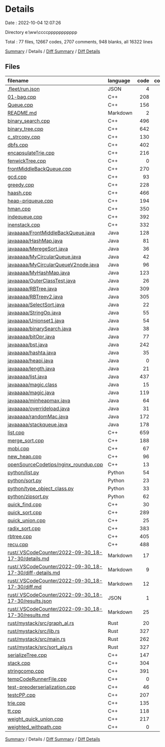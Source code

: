 # Details

Date : 2022-10-04 12:07:26

Directory e:\\ww\\ccccppppppppppp

Total : 77 files,  12667 codes, 2707 comments, 948 blanks, all 16322 lines

[Summary](results.md) / Details / [Diff Summary](diff.md) / [Diff Details](diff-details.md)

## Files
| filename | language | code | comment | blank | total |
| :--- | :--- | ---: | ---: | ---: | ---: |
| [.fleet/run.json](/.fleet/run.json) | JSON | 4 | 0 | 1 | 5 |
| [01-bag.cpp](/01-bag.cpp) | C++ | 208 | 10 | 11 | 229 |
| [Queue.cpp](/Queue.cpp) | C++ | 156 | 0 | 4 | 160 |
| [README.md](/README.md) | Markdown | 2 | 0 | 1 | 3 |
| [binary_search.cpp](/binary_search.cpp) | C++ | 496 | 16 | 18 | 530 |
| [binary_tree.cpp](/binary_tree.cpp) | C++ | 642 | 273 | 45 | 960 |
| [c_strcopy.cpp](/c_strcopy.cpp) | C++ | 130 | 3 | 11 | 144 |
| [dbfs.cpp](/dbfs.cpp) | C++ | 402 | 12 | 17 | 431 |
| [encapsulateTrie.cpp](/encapsulateTrie.cpp) | C++ | 216 | 162 | 20 | 398 |
| [fenwickTree.cpp](/fenwickTree.cpp) | C++ | 0 | 83 | 9 | 92 |
| [frontMiddleBackQueue.cpp](/frontMiddleBackQueue.cpp) | C++ | 270 | 38 | 20 | 328 |
| [gcd.cpp](/gcd.cpp) | C++ | 93 | 8 | 6 | 107 |
| [greedy.cpp](/greedy.cpp) | C++ | 228 | 8 | 9 | 245 |
| [haash.cpp](/haash.cpp) | C++ | 466 | 102 | 25 | 593 |
| [heap-priqueue.cpp](/heap-priqueue.cpp) | C++ | 194 | 3 | 6 | 203 |
| [hman.cpp](/hman.cpp) | C++ | 350 | 17 | 13 | 380 |
| [indequeue.cpp](/indequeue.cpp) | C++ | 392 | 42 | 17 | 451 |
| [inenstack.cpp](/inenstack.cpp) | C++ | 332 | 3 | 13 | 348 |
| [javaaaaa/FrontMiddleBackQueue.java](/javaaaaa/FrontMiddleBackQueue.java) | Java | 128 | 0 | 29 | 157 |
| [javaaaaa/HashMap.java](/javaaaaa/HashMap.java) | Java | 81 | 10 | 9 | 100 |
| [javaaaaa/MeregeSort.java](/javaaaaa/MeregeSort.java) | Java | 36 | 0 | 6 | 42 |
| [javaaaaa/MyCircularQueue.java](/javaaaaa/MyCircularQueue.java) | Java | 42 | 0 | 9 | 51 |
| [javaaaaa/MyCircularQueueV2node.java](/javaaaaa/MyCircularQueueV2node.java) | Java | 96 | 0 | 23 | 119 |
| [javaaaaa/MyHashMap.java](/javaaaaa/MyHashMap.java) | Java | 123 | 27 | 10 | 160 |
| [javaaaaa/OuterClassTest.java](/javaaaaa/OuterClassTest.java) | Java | 26 | 12 | 6 | 44 |
| [javaaaaa/RBTree.java](/javaaaaa/RBTree.java) | Java | 309 | 234 | 31 | 574 |
| [javaaaaa/RBTreev2.java](/javaaaaa/RBTreev2.java) | Java | 305 | 23 | 21 | 349 |
| [javaaaaa/SelectSort.java](/javaaaaa/SelectSort.java) | Java | 22 | 1 | 4 | 27 |
| [javaaaaa/StringOp.java](/javaaaaa/StringOp.java) | Java | 55 | 1 | 5 | 61 |
| [javaaaaa/Unionset1.java](/javaaaaa/Unionset1.java) | Java | 54 | 0 | 11 | 65 |
| [javaaaaa/binarySearch.java](/javaaaaa/binarySearch.java) | Java | 38 | 2 | 4 | 44 |
| [javaaaaa/bitOpr.java](/javaaaaa/bitOpr.java) | Java | 77 | 40 | 13 | 130 |
| [javaaaaa/bst.java](/javaaaaa/bst.java) | Java | 242 | 150 | 34 | 426 |
| [javaaaaa/hashta.java](/javaaaaa/hashta.java) | Java | 35 | 2 | 4 | 41 |
| [javaaaaa/heapi.java](/javaaaaa/heapi.java) | Java | 0 | 0 | 1 | 1 |
| [javaaaaa/length.java](/javaaaaa/length.java) | Java | 21 | 1 | 5 | 27 |
| [javaaaaa/list.java](/javaaaaa/list.java) | Java | 437 | 106 | 62 | 605 |
| [javaaaaa/magic.class](/javaaaaa/magic.class) | Java | 15 | 0 | 0 | 15 |
| [javaaaaa/magic.java](/javaaaaa/magic.java) | Java | 119 | 11 | 13 | 143 |
| [javaaaaa/minheapmax.java](/javaaaaa/minheapmax.java) | Java | 64 | 39 | 8 | 111 |
| [javaaaaa/overrideload.java](/javaaaaa/overrideload.java) | Java | 31 | 9 | 6 | 46 |
| [javaaaaa/randomMac.java](/javaaaaa/randomMac.java) | Java | 172 | 25 | 18 | 215 |
| [javaaaaa/stackqueue.java](/javaaaaa/stackqueue.java) | Java | 178 | 0 | 20 | 198 |
| [list.cpp](/list.cpp) | C++ | 659 | 54 | 22 | 735 |
| [merge_sort.cpp](/merge_sort.cpp) | C++ | 188 | 137 | 17 | 342 |
| [mobi.cpp](/mobi.cpp) | C++ | 67 | 14 | 3 | 84 |
| [new_heap.cpp](/new_heap.cpp) | C++ | 96 | 207 | 28 | 331 |
| [openSourceCodetips/nginx_roundup.cpp](/openSourceCodetips/nginx_roundup.cpp) | C++ | 13 | 65 | 16 | 94 |
| [python/list.py](/python/list.py) | Python | 54 | 5 | 11 | 70 |
| [python/sort.py](/python/sort.py) | Python | 23 | 1 | 3 | 27 |
| [python/type_object_class.py](/python/type_object_class.py) | Python | 33 | 13 | 8 | 54 |
| [python/zipsort.py](/python/zipsort.py) | Python | 62 | 13 | 13 | 88 |
| [quick_find.cpp](/quick_find.cpp) | C++ | 30 | 1 | 3 | 34 |
| [quick_sort.cpp](/quick_sort.cpp) | C++ | 289 | 14 | 13 | 316 |
| [quick_union.cpp](/quick_union.cpp) | C++ | 25 | 1 | 7 | 33 |
| [radix_sort.cpp](/radix_sort.cpp) | C++ | 383 | 25 | 11 | 419 |
| [rbtree.cpp](/rbtree.cpp) | C++ | 405 | 6 | 19 | 430 |
| [recu.cpp](/recu.cpp) | C++ | 488 | 12 | 28 | 528 |
| [rust/.VSCodeCounter/2022-09-30_18-17-30/details.md](/rust/.VSCodeCounter/2022-09-30_18-17-30/details.md) | Markdown | 17 | 0 | 6 | 23 |
| [rust/.VSCodeCounter/2022-09-30_18-17-30/diff-details.md](/rust/.VSCodeCounter/2022-09-30_18-17-30/diff-details.md) | Markdown | 9 | 0 | 6 | 15 |
| [rust/.VSCodeCounter/2022-09-30_18-17-30/diff.md](/rust/.VSCodeCounter/2022-09-30_18-17-30/diff.md) | Markdown | 12 | 0 | 7 | 19 |
| [rust/.VSCodeCounter/2022-09-30_18-17-30/results.json](/rust/.VSCodeCounter/2022-09-30_18-17-30/results.json) | JSON | 1 | 0 | 0 | 1 |
| [rust/.VSCodeCounter/2022-09-30_18-17-30/results.md](/rust/.VSCodeCounter/2022-09-30_18-17-30/results.md) | Markdown | 25 | 0 | 7 | 32 |
| [rust/mystack/src/graph_al.rs](/rust/mystack/src/graph_al.rs) | Rust | 20 | 0 | 2 | 22 |
| [rust/mystack/src/lib.rs](/rust/mystack/src/lib.rs) | Rust | 327 | 2 | 12 | 341 |
| [rust/mystack/src/main.rs](/rust/mystack/src/main.rs) | Rust | 262 | 8 | 15 | 285 |
| [rust/mystack/src/sort_alg.rs](/rust/mystack/src/sort_alg.rs) | Rust | 327 | 2 | 14 | 343 |
| [serializeTree.cpp](/serializeTree.cpp) | C++ | 147 | 15 | 3 | 165 |
| [stack.cpp](/stack.cpp) | C++ | 304 | 496 | 26 | 826 |
| [stringcomp.cpp](/stringcomp.cpp) | C++ | 391 | 17 | 14 | 422 |
| [tempCodeRunnerFile.cpp](/tempCodeRunnerFile.cpp) | C++ | 0 | 1 | 0 | 1 |
| [test-preoderserialization.cpp](/test-preoderserialization.cpp) | C++ | 46 | 1 | 1 | 48 |
| [testcPP.cpp](/testcPP.cpp) | C++ | 207 | 3 | 3 | 213 |
| [trie.cpp](/trie.cpp) | C++ | 135 | 93 | 11 | 239 |
| [tt.cpp](/tt.cpp) | C++ | 118 | 18 | 9 | 145 |
| [weight_quick_union.cpp](/weight_quick_union.cpp) | C++ | 217 | 10 | 11 | 238 |
| [weighted_withpath.cpp](/weighted_withpath.cpp) | C++ | 0 | 0 | 1 | 1 |

[Summary](results.md) / Details / [Diff Summary](diff.md) / [Diff Details](diff-details.md)